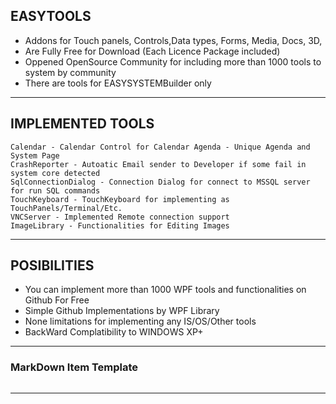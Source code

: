 ## EASYTOOLS      
* Addons for Touch panels, Controls,Data types, Forms, Media, Docs, 3D,
* Are Fully Free for Download (Each Licence Package included)
* Oppened OpenSource Community for including more than 1000 tools to system by community
* There are tools for EASYSYSTEMBuilder only

---

## IMPLEMENTED TOOLS
    Calendar - Calendar Control for Calendar Agenda - Unique Agenda and System Page
    CrashReporter - Autoatic Email sender to Developer if some fail in system core detected
    SqlConnectionDialog - Connection Dialog for connect to MSSQL server for run SQL commands
    TouchKeyboard - TouchKeyboard for implementing as TouchPanels/Terminal/Etc.
    VNCServer - Implemented Remote connection support
    ImageLibrary - Functionalities for Editing Images

---

## POSIBILITIES
* You can implement more than 1000 WPF tools and functionalities on Github For Free
* Simple Github Implementations by WPF Library
* None limitations for implementing any IS/OS/Other tools
* BackWard Complatibility to WINDOWS XP+

---


### MarkDown Item Template  
```cs

```

---